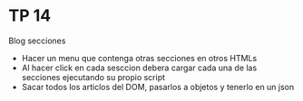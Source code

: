# TP 14

Blog secciones

* Hacer un menu que contenga otras secciones en otros HTMLs
* Al hacer click en cada sesccion debera cargar cada una de las secciones ejecutando su propio script
* Sacar todos los articlos del DOM, pasarlos a objetos y tenerlo en un json
